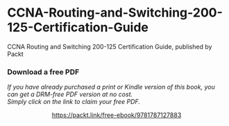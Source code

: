 # CCNA-Routing-and-Switching-200-125-Certification-Guide
CCNA Routing and Switching 200-125 Certification Guide, published by Packt
### Download a free PDF

 <i>If you have already purchased a print or Kindle version of this book, you can get a DRM-free PDF version at no cost.<br>Simply click on the link to claim your free PDF.</i>
<p align="center"> <a href="https://packt.link/free-ebook/9781787127883">https://packt.link/free-ebook/9781787127883 </a> </p>